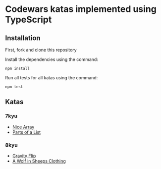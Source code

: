 # Codewars katas implemented using TypeScript

## Installation

First, fork and clone this repository

Install the dependencies using the command: 

    npm install

Run all tests for all katas using the command: 

    npm test

## Katas

### 7kyu

- <a href = "https://github.com/codingWithRach/ts-codewars/blob/main/src/7_kyu/nice_array/nice_array.md">Nice Array</a>
- <a href = "https://github.com/codingWithRach/ts-codewars/blob/main/src/7_kyu/parts_of_a_list/partlist.md">Parts of a List</a>

### 8kyu

- <a href = "https://github.com/codingWithRach/ts-codewars/blob/main/src/8_kyu/gravity_flip/gravity_flip.md">Gravity Flip</a>
- <a href = "https://github.com/codingWithRach/ts-codewars/blob/main/src/8_kyu/wolf_in_sheeps_clothing/wolf.md">A Wolf in Sheeps Clothing</a>
